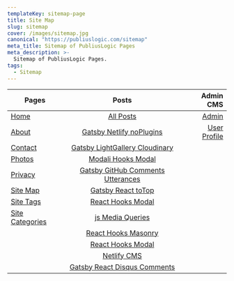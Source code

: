```yaml
---
templateKey: sitemap-page
title: Site Map
slug: sitemap
cover: /images/sitemap.jpg
canonical: "https://publiuslogic.com/sitemap"
meta_title: Sitemap of PubliusLogic Pages
meta_description: >-
  Sitemap of PubliusLogic Pages.
tags:
  - Sitemap
---
```


|  Pages | Posts  | Admin CMS  |
|----|:--------------------------:|---:|
| [Home](https://publiuslogic.com/)  | [All Posts](https://publiuslogic.com/blog)  | [Admin](/admin/#/collections/pages)  |
| [About](https://publiuslogic.com/about)  | [Gatsby Netlify noPlugins](https://publiuslogic.com/blog/gatsby-netlify-no-plugins/)  | [User Profile](/app/profile)  |
| [Contact](https://publiuslogic.com/contact)  | [Gatsby LightGallery Cloudinary](https://publiuslogic.com/blog/gatsby-lightgallery-cloudinary/)  |   |
| [Photos](https://publiuslogic.com/photos) | [Modali Hooks Modal](https://publiuslogic.com/blog/modali-hooks-modal/)  |   |
| [Privacy](https://publiuslogic.com/privacy) | [Gatsby GitHub Comments Utterances](https://publiuslogic.com/blog/gatsby-github-comments-utterances/)  |   |
| [Site Map](https://publiuslogic.com/sitemap)  | [Gatsby React toTop](https://publiuslogic.com/blog/gatsby-react-scroll-toTop/)  |   |
| [Site Tags](https://publiuslogic.com/blog/tags/)  | [React Hooks Modal](https://publiuslogic.com/blog/react-hooks-modal/)  |  |
| [Site Categories](https://publiuslogic.com/categories/) | [js Media Queries](https://publiuslogic.com/blog/js-media-queries/)  |   |
|   | [React Hooks Masonry](https://publiuslogic.com/blog/react-hooks-masonry/)  |   |
|   | [React Hooks Modal](https://publiuslogic.com/blog/react-hooks-modal)  |   |
|   | [Netlify CMS](https://publiuslogic.com/blog/netlify-cms)  |   |
|   | [Gatsby React Disqus Comments](https://publiuslogic.com/blog/gatsby-react-disqus-comments)  |   |
